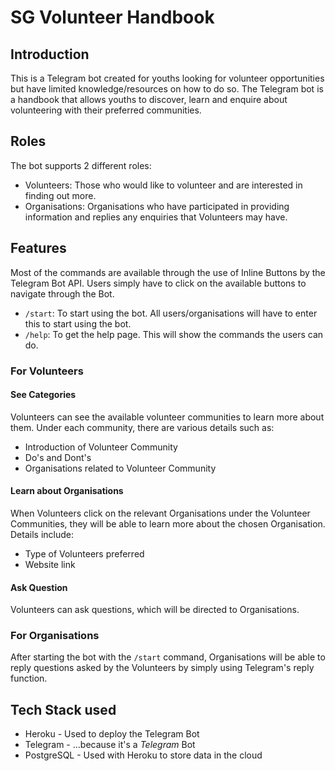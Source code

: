 # SG Volunteer Handbook
## Introduction
This is a Telegram bot created for youths looking for volunteer opportunities but have limited knowledge/resources on how to do so. 
The Telegram bot is a handbook that allows youths to discover, learn and enquire about volunteering with their preferred communities.

## Roles
The bot supports 2 different roles:
* Volunteers: Those who would like to volunteer and are interested in finding out more. 
* Organisations: Organisations who have participated in providing information and replies any enquiries that Volunteers may have.

## Features
Most of the commands are available through the use of Inline Buttons by the Telegram Bot API. Users simply have to click on the available buttons to navigate through the Bot.
* `/start`: To start using the bot. All users/organisations will have to enter this to start using the bot.
* `/help`: To get the help page. This will show the commands the users can do.

### For Volunteers
#### See Categories
Volunteers can see the available volunteer communities to learn more about them. Under each community, there are various details such as:
* Introduction of Volunteer Community
* Do's and Dont's
* Organisations related to Volunteer Community

#### Learn about Organisations
When Volunteers click on the relevant Organisations under the Volunteer Communities, they will be able to learn more about the chosen Organisation. Details include:
* Type of Volunteers preferred
* Website link

#### Ask Question
Volunteers can ask questions, which will be directed to Organisations.

### For Organisations
After starting the bot with the `/start` command, Organisations will be able to reply questions asked by the Volunteers by simply using Telegram's reply function.

## Tech Stack used
* Heroku - Used to deploy the Telegram Bot
* Telegram - ...because it's a *Telegram* Bot
* PostgreSQL - Used with Heroku to store data in the cloud
